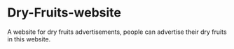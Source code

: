 # Dry-Fruits-website
A website for dry fruits advertisements, people can advertise their dry fruits in this website. 
